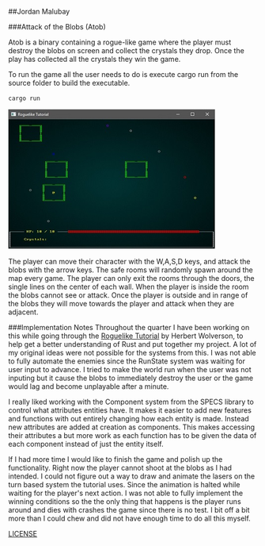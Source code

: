##Jordan Malubay

###Attack of the Blobs (Atob)

Atob is a binary containing a rogue-like game where the player must destroy the blobs on screen and collect the crystals they drop.  Once the play has collected all the crystals they win the game.

To run the game all the user needs to do is execute cargo run from the source folder to build the executable.

```bash
cargo run
```
![Screenshot](/screen.jpg)

The player can move their character with the W,A,S,D keys, and attack the blobs with the arrow keys.  The safe rooms will randomly spawn around the map every game.  The player can only exit the rooms through the doors, the single lines on the center of each wall. When the player is inside the room the blobs cannot see or attack.  Once the player is outside and in range of the blobs they will move towards the player and attack when they are adjacent.  


###Implementation Notes
Throughout the quarter I have been working on this while going through the [Roguelike Tutorial](https://bfnightly.bracketproductions.com/chapter_0.html) by Herbert Wolverson, to help get a better understanding of Rust and put together my project.  A lot of my original ideas were not possible for the systems from this.  I was not able to fully automate the enemies since the RunState system was waiting for user input to advance.  I tried to make the world run when the user was not inputing but it cause the blobs to immediately destroy the user or the game would lag and become unplayable after a minute.

I really liked working with the Component system from the SPECS library to control what attributes entities have.  It makes it easier to add new features and functions with out entirely changing how each entity is made.  Instead new attributes are added at creation as components.  This makes accessing their attributes a but more work as each function has to be given the data of each component instead of just the entity itself.

If I had more time I would like to finish the game and polish up the functionality.  Right now the player cannot shoot at the blobs as I had intended. I could not figure out a way to draw and animate the lasers on the turn based system the tutorial uses. Since the animation is halted while waiting for the player's next action. I was not able to fully implement the winning conditions so the the only thing that happens is the player runs around and dies with crashes the game since there is no test.  I bit off a bit more than I could chew and did not have enough time to do all this myself. 

[LICENSE](/LICENSE.txt)

